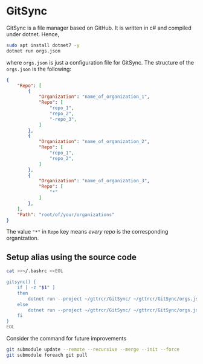 # GitSync

GitSync is a file manager based on GitHub. It is written in c# and compiled under dotnet. Hence,

```bash
sudo apt install dotnet7 -y
dotnet run orgs.json
```

where ```orgs.json``` is just a configuration file for GitSync. The structure of the ```orgs.json``` is the following:

```json
{
    "Repo": [
        {
            "Organization": "name_of_organization_1",
            "Repo": [
                "repo_1",
                "repo_2",
                "-repo_3",
            ]
        },
        {
            "Organization": "name_of_organization_2",
            "Repo": [
                "repo_1",
                "repo_2",
            ]
        },
        {
            "Organization": "name_of_organization_3",
            "Repo": [
                "*"
            ]
        },
    ],
    "Path": "root/of/your/organizations"
}
```

The value ```"*"``` in ```Repo``` key means _every repo_ is the corresponding organization.

## Setup alias using the source code

```bash
cat >>~/.bashrc <<EOL

gitsync() {
    if [ -z "$1" ]
    then
        dotnet run --project ~/gttrcr/GitSync/ ~/gttrcr/GitSync/orgs.json
    else
        dotnet run --project ~/gttrcr/GitSync/ ~/gttrcr/GitSync/orgs.json $1
    fi
}
EOL
```

Consider the command for future improvements

```bash
git submodule update --remote --recursive --merge --init --force
git submodule foreach git pull
```
